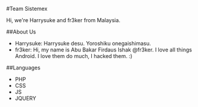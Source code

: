 #Team Sistemex

Hi, we're Harrysuke and fr3ker from Malaysia.

##About Us

- Harrysuke: Harrysuke desu. Yoroshiku onegaishimasu.
- fr3ker: Hi, my name is Abu Bakar Firdaus Ishak @fr3ker. I love all things Android. I love them do much, I hacked them. :)

##Languages
- PHP
- CSS
- JS
- JQUERY
